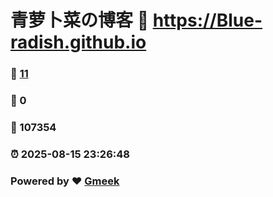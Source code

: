 # 青萝卜菜の博客 :link: https://Blue-radish.github.io 
### :page_facing_up: [11](https://Blue-radish.github.io/tag.html) 
### :speech_balloon: 0 
### :hibiscus: 107354 
### :alarm_clock: 2025-08-15 23:26:48 
### Powered by :heart: [Gmeek](https://github.com/Meekdai/Gmeek)
